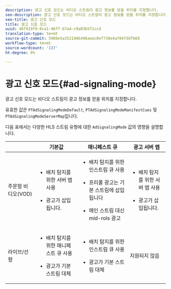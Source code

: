 ```yaml
---
description: 광고 신호 모드는 비디오 스트림이 광고 정보를 얻을 위치를 지정합니다.
seo-description: 광고 신호 모드는 비디오 스트림이 광고 정보를 얻을 위치를 지정합니다.
seo-title: 광고 신호 모드
title: 광고 신호 모드
uuid: 46f919f9-8ca1-46ff-b7a4-c9a03b5f1ccd
translation-type: tm+mt
source-git-commit: 5908e5a3521966496aeec0ef730e4a704fddfb68
workflow-type: tm+mt
source-wordcount: '137'
ht-degree: 0%

---
```



# 광고 신호 모드{#ad-signaling-mode}

광고 신호 모드는 비디오 스트림이 광고 정보를 얻을 위치를 지정합니다.

유효한 값은 `PTAdSignalingModeDefault`, `PTAdSignalingModeManifestCues` 및 `PTAdSignalingModeServerMap`입니다.

다음 표에서는 다양한 HLS 스트림 유형에 대한 `AdSignalingMode` 값의 영향을 설명합니다.

<table frame="all" colsep="1" rowsep="1" id="table_AdSignalingMode"> 
 <thead> 
  <tr rowsep="1"> 
   <th colname="1" class="entry"> </th> 
   <th colname="2" class="entry"> 기본값 </th> 
   <th colname="3" class="entry"> 매니페스트 큐 </th> 
   <th colname="4" class="entry"> 광고 서버 맵 </th> 
  </tr> 
 </thead>
 <tbody> 
  <tr rowsep="1"> 
   <td colname="1"> 주문형 비디오(VOD) </td> 
   <td colname="2"> 
    <ul id="ul_E79DA79107364D0D8B46A1859CA75B5C"> 
     <li id="li_B259ED87743F463095071F58DC840E39"> <p>배치 탐지를 위한 서버 맵 사용 </p> </li> 
     <li id="li_8957E4151466467BA6C954E5010E34EA"> <p>광고가 삽입됩니다. </p> </li> 
    </ul> </td> 
   <td colname="3"> 
    <ul id="ul_D462C76717D94DE09915BDF6E9B3FB68"> 
     <li id="li_FB46108F4AD9457D99D2618ABEF7DBD1"> <p>배치 탐지를 위한 인스트림 큐 사용 </p> </li> 
     <li id="li_C3F7FBB98F524CEF97D17318C292E9EA"> <p>프리롤 광고는 기본 스트림에 삽입됩니다 </p> </li> 
     <li id="li_A56E1545F84840DFA6D065DA60E98C31"> <p>메인 스트림 대신 mid-rols 광고 </p> </li> 
    </ul> </td> 
   <td colname="4"> 
    <ul id="ul_F10192B1B6F745CBB0D4C1A6D52A57B4"> 
     <li id="li_2ADACF71FA5F4A08A00A3399F5593420"> <p>배치 탐지를 위한 서버 맵 사용 </p> </li> 
     <li id="li_1201085B9C554A4BBD471E7EB2E363AC"> <p>광고가 삽입됩니다. </p> </li> 
    </ul> </td> 
  </tr> 
  <tr rowsep="0"> 
   <td colname="1"> 라이브/선형 </td> 
   <td colname="2"> 
    <ul id="ul_82AAC9EE056F49E999F809536A96C2F8"> 
     <li id="li_73BAD2BAA95F4592808B77F8DA436237"> <p>배치 탐지를 위한 매니페스트 큐 사용 </p> </li> 
     <li id="li_A97B6F61078D4149A984B2412021E103"> <p>광고가 기본 스트림 대체 </p> </li> 
    </ul> </td> 
   <td colname="3"> 
    <ul id="ul_CAED2D4F46334D76AE025482881BF843"> 
     <li id="li_A8023845A037482DBFDEF7EF247FECFD"> <p>배치 탐지를 위한 인스트림 큐 사용 </p> </li> 
     <li id="li_62A3CDAD249344EB89043B2AE0F4D7FF"> <p>광고가 기본 스트림 대체 </p> </li> 
    </ul> </td> 
   <td colname="4"> 지원되지 않음 </td> 
  </tr> 
 </tbody> 
</table>

